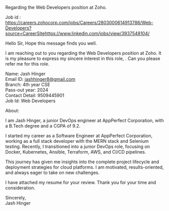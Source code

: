 Regarding the Web Developers position at Zoho.

Job id : https://careers.zohocorp.com/jobs/Careers/2803000614913786/Web-Developers?source=CareerSitehttps://www.linkedin.com/jobs/view/3937548104/

Hello Sir,
Hope this message finds you well.

I am reaching out to you regarding the Web Developers position at Zoho. It is my pleasure to express my sincere interest in this role, . Can you please refer me for this role.

Name: Jash Hinger  
Email ID: jashhinger8@gmail.com  
Branch: 4th year CSE  
Pass-out year: 2024  
Contact Detail: 9509445901  
Job Id: Web Developers

About:

I am Jash Hinger, a junior DevOps engineer at AppPerfect Corporation, with a B.Tech degree and a CGPA of 9.2. 

I started my career as a Software Engineer at AppPerfect Corporation, working as a full stack developer with the MERN stack and Selenium testing. Recently, I transitioned into a junior DevOps role, focusing on Docker, Kubernetes, Ansible, Terraform, AWS, and CI/CD pipelines.  

This journey has given me insights into the complete project lifecycle and deployment strategies for cloud platforms. I am motivated, results-oriented, and always eager to take on new challenges.

I have attached my resume for your review. Thank you for your time and consideration.

Sincerely,  
Jash Hinger